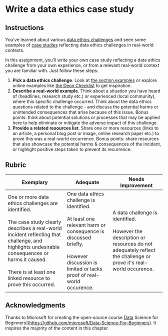 # Write a data ethics case study

## Instructions

You've learned about various [data ethics challenges](../../data-science/data-science-ethics.md#ethics-challenges) and seen some examples of [case studies](../../data-science/data-science-ethics.md#case-studies) reflecting data ethics challenges in real-world contexts.

In this assignment, you'll write your own case study reflecting a data ethics challenge from your own experience, or from a relevant real-world context you are familiar with. Just follow these steps:

1. **Pick a data ethics challenge**. Look at [the section examples](../../data-science/data-science-ethics.md#ethics-challenges) or explore online examples like [the Deon Checklist](https://deon.drivendata.org/examples/) to get inspiration.
2. **Describe a real-world example**. Think about a situation you have heard of (headlines, research study etc.) or experienced (local community), where this specific challenge occurred. Think about the data ethics questions related to the challenge - and discuss the potential harms or unintended consequences that arise because of this issue. Bonus points: think about potential solutions or processes that may be applied here to help eliminate or mitigate the adverse impact of this challenge.
3. **Provide a related resources list**. Share one or more resources (links to an article, a personal blog post or image, online research paper etc.) to prove this was a real-world occurrence. Bonus points: share resources that also showcase the potential harms & consequences of the incident, or highlight positive steps taken to prevent its recurrence.

## Rubric

Exemplary | Adequate | Needs Improvement
--- | --- | -- |
One or more data ethics challenges are identified. <br/> <br/> The case study clearly describes a real-world incident reflecting that challenge, and highlights undesirable consequences or harms it caused. <br/><br/> There is at least one linked resource to prove this occurred. | One data ethics challenge is identified. <br/><br/> At least one relevant harm or consequence is discussed briefly. <br/><br/> However discussion is limited or lacks proof of real-world occurence. | A data challenge is identified. <br/><br/> However the description or resources do not adequately reflect the challenge or prove it's real-world occurence. |

## Acknowledgments

Thanks to Microsoft for creating the open-source course [Data](https://github.com/microsoft/Data-Science-For-Beginners) Science for Beginners](https://github.com/microsoft/Data-Science-For-Beginners). It inspires the majority of the content in this chapter.
